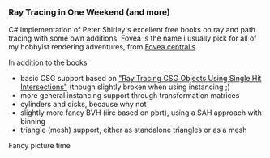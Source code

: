 ### Ray Tracing in One Weekend (and more)

C# implementation of Peter Shirley's excellent free books on ray and path tracing
with some own additions.
Fovea is the name i usually pick for all of my hobbyist rendering adventures, from
[Fovea centralis](https://en.wikipedia.org/wiki/Fovea_centralis)

In addition to the books

- basic CSG support based on
["Ray Tracing CSG Objects Using Single Hit Intersections"](http://xrt.wdfiles.com/local--files/doc%3Acsg/CSG.pdf)
  (though slightly broken when using instancing ;)
- more general instancing support through transformation matrices
- cylinders and disks, because why not
- slightly more fancy BVH (iirc based on pbrt), using a SAH approach with binning
- triangle (mesh) support, either as standalone triangles or as a mesh

Fancy picture time




